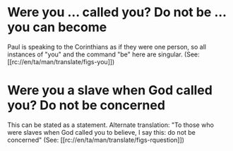 # Were you ... called you? Do not be ... you can become

Paul is speaking to the Corinthians as if they were one person, so all instances of "you" and the command "be" here are singular. (See: [[rc://en/ta/man/translate/figs-you]])

# Were you a slave when God called you? Do not be concerned

This can be stated as a statement. Alternate translation: "To those who were slaves when God called you to believe, I say this: do not be concerned" (See: [[rc://en/ta/man/translate/figs-rquestion]])

